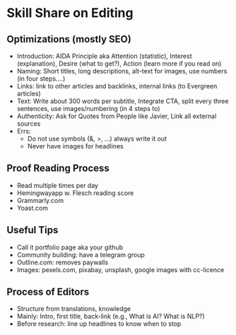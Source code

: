 # Skill Share on Editing

## Optimizations (mostly SEO)
- Introduction: AIDA Principle aka Attention (statistic), Interest (explanation), Desire (what to get?), Action (learn more if you read on)
- Naming: Short titles, long descriptions, alt-text for images, use numbers (in four steps….)
- Links: link to other articles and backlinks, internal links (to Evergreen articles)
- Text: Write about 300 words per subtitle, Integrate CTA, split every three sentences, use images/numbering (in 4 steps to)
- Authenticity: Ask for Quotes from People like Javier, Link all external sources
- Errs: 
    - Do not use symbols (&, >, …) always write it out
    - Never have images for headlines

## Proof Reading Process
- Read multiple times per day
- Hemingwayapp w. Flesch reading score
- Grammarly.com
- Yoast.com 

## Useful Tips
- Call it portfolio page aka your github
- Community building: have a telegram group
- Outline.com: removes paywalls
- Images: pexels.com, pixabay, unsplash, google images with cc-licence

## Process of Editors
- Structure from translations, knowledge
- Mainly: Intro, first  title, back-link (e.g., What is AI? What is NLP?)
- Before research: line up headlines to know when to stop


